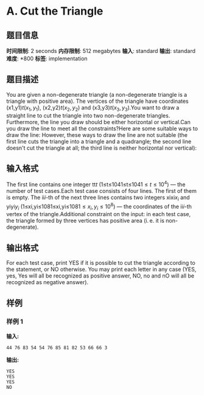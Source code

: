 # A. Cut the Triangle

## 题目信息

**时间限制**: 2 seconds
**内存限制**: 512 megabytes
**输入**: standard
**输出**: standard
**难度**: *800
**标签**: implementation

## 题目描述

You are given a non-degenerate triangle (a non-degenerate triangle is a triangle with positive area). The vertices of the triangle have coordinates (x1,y1)$t$$(x_1, y_1)$, (x2,y2)$t$$(x_2, y_2)$ and (x3,y3)$t$$(x_3, y_3)$.You want to draw a straight line to cut the triangle into two non-degenerate triangles. Furthermore, the line you draw should be either horizontal or vertical.Can you draw the line to meet all the constraints?Here are some suitable ways to draw the line: However, these ways to draw the line are not suitable (the first line cuts the triangle into a triangle and a quadrangle; the second line doesn't cut the triangle at all; the third line is neither horizontal nor vertical):

## 输入格式

The first line contains one integer tt$t$ (1≤t≤1041≤t≤104$1 \le t \le 10^4$) — the number of test cases.Each test case consists of four lines. The first of them is empty. The ii$i$-th of the next three lines contains two integers xixi$x_i$ and yiyi$y_i$ (1≤xi,yi≤1081≤xi,yi≤108$1 \le x_i, y_i \le 10^8$) — the coordinates of the ii$i$-th vertex of the triangle.Additional constraint on the input: in each test case, the triangle formed by three vertices has positive area (i. e. it is non-degenerate).

## 输出格式

For each test case, print YES if it is possible to cut the triangle according to the statement, or NO otherwise. You may print each letter in any case (YES, yes, Yes will all be recognized as positive answer, NO, no and nO will all be recognized as negative answer).

## 样例

### 样例 1

**输入:**
```
44 76 83 54 54 76 85 81 82 53 66 66 3
```

**输出:**
```
YES
YES
YES
NO
```
